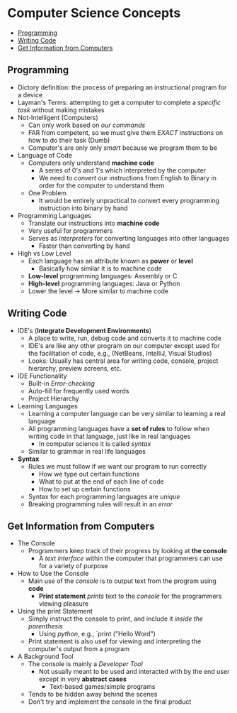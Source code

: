 # Computer Science Concepts


- [Programming](#programming)
- [Writing Code](#writing-code)
- [Get Information from Computers](#get-information-from-computers)


## Programming

- Dictory definition: the process of preparing an instructional program for a device
- Layman's Terms: attempting to get a computer to complete a _specific task_ without making mistakes
- Not-Intelligent (Computers)
  - Can only work based on _our commands_
  - FAR from competent, so we must give them _EXACT_ instructions on how to do their task (Dumb)
  - Computer's are only only _smart_ because we program them to be
- Language of Code
  - Computers only understand **machine code**
    - A series of 0's and 1's which interpreted by the computer
    - We need to _convert_ our instructions from English to Binary in order for the computer to understand them
  - One Problem
    - It would be entirely unpractical to convert every programming instruction into binary by hand
- Programming Languages
  - Translate our instructions into **machine code**
  - Very useful for programmers
  - Serves as _interpreters_ for converting languages into other languages
    - Faster than converting by hand
- High vs Low Level
  - Each language has an attribute known as **power** or **level**
    - Basically how similar it is to machine code
  - **Low-level** programming languages: Assembly or C
  - **High-level** programming languages: Java or Python
  - Lower the level -> More similar to machine code


## Writing Code

- IDE's (**Integrate Development Environments**)
  - A place to write, run, debug code and converts it to machine code
  - IDE's are like any other program on our computer except used for the facilitation of code, e.g., (NetBeans, IntelliJ, Visual Studios)
  - Looks: Usually has central area for writing code, console, project hierarchy, preview screens, etc.
- IDE Functionality
  - Built-in _Error-checking_
  - Auto-fill for frequently used words
  - Project Hierarchy
- Learning Languages
  - Learning a computer language can be very similar to learning a real language
  - All programming languages have a **set of rules** to follow when writing code in that language, just like in real languages
    - In computer science it is called _syntax_
  - Similar to grammar in real life languages
- **Syntax**
  - Rules we must follow if we want our program to run correctly
    - How we type out certain functions
    - What to put at the end of each line of code
    - How to set up certain functions
  - Syntax for each programming languages are _unique_
  - Breaking programming rules will result in an _error_


## Get Information from Computers

- The Console
  - Programmers keep track of their progress by looking at **the console**
    - A _text interface_ within the computer that programmers can use for a variety of purpose
- How to Use the Console
  - Main use of the _console_ is to output text from the program using **code**
    - **Print statement** _prints_ text to the _console_ for the programmers viewing pleasure
- Using the print Statement
  - Simply instruct the console to print, and include it _inside the parenthesis_
    - Using _python_, e.g., `print ("Hello Word")
  - Print statement is also usef for viewing and interpreting the computer's output from a program
- A Background Tool
  - The console is mainly a _Developer Tool_
    - Not usually meant to be used and interacted with by the end user except in very **abstract cases**
      - Text-based games/simple programs
  - Tends to be hidden away behind the scenes
  - Don't try and implement the console in the final product
